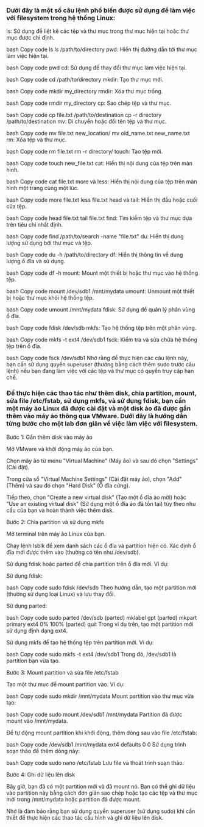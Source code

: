 ### Dưới đây là một số câu lệnh phổ biến được sử dụng để làm việc với filesystem trong hệ thống Linux:

ls: Sử dụng để liệt kê các tệp và thư mục trong thư mục hiện tại hoặc thư mục được chỉ định.

bash
Copy code
ls
ls /path/to/directory
pwd: Hiển thị đường dẫn tới thư mục làm việc hiện tại.

bash
Copy code
pwd
cd: Sử dụng để thay đổi thư mục làm việc hiện tại.

bash
Copy code
cd /path/to/directory
mkdir: Tạo thư mục mới.

bash
Copy code
mkdir my_directory
rmdir: Xóa thư mục trống.

bash
Copy code
rmdir my_directory
cp: Sao chép tệp và thư mục.

bash
Copy code
cp file.txt /path/to/destination
cp -r directory /path/to/destination
mv: Di chuyển hoặc đổi tên tệp và thư mục.

bash
Copy code
mv file.txt new_location/
mv old_name.txt new_name.txt
rm: Xóa tệp và thư mục.

bash
Copy code
rm file.txt
rm -r directory/
touch: Tạo tệp mới.

bash
Copy code
touch new_file.txt
cat: Hiển thị nội dung của tệp trên màn hình.

bash
Copy code
cat file.txt
more và less: Hiển thị nội dung của tệp trên màn hình một trang cùng một lúc.

bash
Copy code
more file.txt
less file.txt
head và tail: Hiển thị đầu hoặc cuối của tệp.

bash
Copy code
head file.txt
tail file.txt
find: Tìm kiếm tệp và thư mục dựa trên tiêu chí nhất định.

bash
Copy code
find /path/to/search -name "file.txt"
du: Hiển thị dung lượng sử dụng bởi thư mục và tệp.

bash
Copy code
du -h /path/to/directory
df: Hiển thị thông tin về dung lượng ổ đĩa và sử dụng.

bash
Copy code
df -h
mount: Mount một thiết bị hoặc thư mục vào hệ thống tệp.

bash
Copy code
mount /dev/sdb1 /mnt/mydata
umount: Unmount một thiết bị hoặc thư mục khỏi hệ thống tệp.

bash
Copy code
umount /mnt/mydata
fdisk: Sử dụng để quản lý phân vùng ổ đĩa.

bash
Copy code
fdisk /dev/sdb
mkfs: Tạo hệ thống tệp trên một phân vùng.

bash
Copy code
mkfs -t ext4 /dev/sdb1
fsck: Kiểm tra và sửa chữa hệ thống tệp trên ổ đĩa.

bash
Copy code
fsck /dev/sdb1
Nhớ rằng để thực hiện các câu lệnh này, bạn cần sử dụng quyền superuser (thường bằng cách thêm sudo trước câu lệnh) nếu bạn đang làm việc với các tệp và thư mục có quyền truy cập hạn chế.


### Để thực hiện các thao tác như thêm disk, chia partition, mount, sửa file /etc/fstab, sử dụng mkfs, và sử dụng fdisk, bạn cần một máy ảo Linux đã được cài đặt và một disk ảo đã được gắn thêm vào máy ảo thông qua VMware. Dưới đây là hướng dẫn từng bước cho một lab đơn giản về việc làm việc với filesystem.

Bước 1: Gắn thêm disk vào máy ảo

Mở VMware và khởi động máy ảo của bạn.

Chọn máy ảo từ menu "Virtual Machine" (Máy ảo) và sau đó chọn "Settings" (Cài đặt).

Trong cửa sổ "Virtual Machine Settings" (Cài đặt máy ảo), chọn "Add" (Thêm) và sau đó chọn "Hard Disk" (Ổ đĩa cứng).

Tiếp theo, chọn "Create a new virtual disk" (Tạo một ổ đĩa ảo mới) hoặc "Use an existing virtual disk" (Sử dụng một ổ đĩa ảo đã tồn tại) tùy theo nhu cầu của bạn và hoàn thành việc thêm disk.

Bước 2: Chia partition và sử dụng mkfs

Mở terminal trên máy ảo Linux của bạn.

Chạy lệnh lsblk để xem danh sách các ổ đĩa và partition hiện có. Xác định ổ đĩa mới được thêm vào (thường có tên như /dev/sdb).

Sử dụng fdisk hoặc parted để chia partition trên ổ đĩa mới. Ví dụ:

Sử dụng fdisk:

bash
Copy code
sudo fdisk /dev/sdb
Theo hướng dẫn, tạo một partition mới (thường sử dụng loại Linux) và lưu thay đổi.

Sử dụng parted:

bash
Copy code
sudo parted /dev/sdb
(parted) mklabel gpt
(parted) mkpart primary ext4 0% 100%
(parted) quit
Trong ví dụ trên, tạo một partition mới sử dụng định dạng ext4.

Sử dụng mkfs để tạo hệ thống tệp trên partition mới. Ví dụ:

bash
Copy code
sudo mkfs -t ext4 /dev/sdb1
Trong đó, /dev/sdb1 là partition bạn vừa tạo.

Bước 3: Mount partition và sửa file /etc/fstab

Tạo một thư mục để mount partition vào. Ví dụ:

bash
Copy code
sudo mkdir /mnt/mydata
Mount partition vào thư mục vừa tạo:

bash
Copy code
sudo mount /dev/sdb1 /mnt/mydata
Partition đã được mount vào /mnt/mydata.

Để tự động mount partition khi khởi động, thêm dòng sau vào file /etc/fstab:

bash
Copy code
/dev/sdb1   /mnt/mydata   ext4   defaults   0   0
Sử dụng trình soạn thảo để thêm dòng này:

bash
Copy code
sudo nano /etc/fstab
Lưu file và thoát trình soạn thảo.

Bước 4: Ghi dữ liệu lên disk

Bây giờ, bạn đã có một partition mới và đã mount nó. Bạn có thể ghi dữ liệu vào partition này bằng cách đơn giản sao chép hoặc tạo các tệp và thư mục mới trong /mnt/mydata hoặc partition đã được mount.

Nhớ là đảm bảo rằng bạn sử dụng quyền superuser (sử dụng sudo) khi cần thiết để thực hiện các thao tác cấu hình và ghi dữ liệu lên disk.
